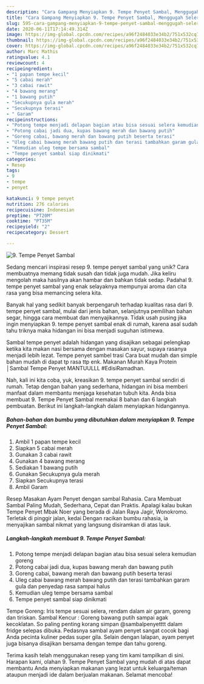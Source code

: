 ```yaml
---
description: "Cara Gampang Menyiapkan 9. Tempe Penyet Sambal, Menggugah Selera"
title: "Cara Gampang Menyiapkan 9. Tempe Penyet Sambal, Menggugah Selera"
slug: 595-cara-gampang-menyiapkan-9-tempe-penyet-sambal-menggugah-selera
date: 2020-06-11T17:14:49.314Z
image: https://img-global.cpcdn.com/recipes/a96f2484033e34b2/751x532cq70/9-tempe-penyet-sambal-foto-resep-utama.jpg
thumbnail: https://img-global.cpcdn.com/recipes/a96f2484033e34b2/751x532cq70/9-tempe-penyet-sambal-foto-resep-utama.jpg
cover: https://img-global.cpcdn.com/recipes/a96f2484033e34b2/751x532cq70/9-tempe-penyet-sambal-foto-resep-utama.jpg
author: Marc Mathis
ratingvalue: 4.1
reviewcount: 4
recipeingredient:
- "1 papan tempe kecil"
- "5 cabai merah"
- "3 cabai rawit"
- "4 bawang merang"
- "1 bawang putih"
- "Secukupnya gula merah"
- "Secukupnya terasi"
- " Garam"
recipeinstructions:
- "Potong tempe menjadi delapan bagian atau bisa sesuai selera kemudian goreng"
- "Potong cabai jadi dua, kupas bawang merah dan bawang putih"
- "Goreng cabai, bawang merah dan bawang putih beserta terasi"
- "Uleg cabai bawang merah bawang putih dan terasi tambahkan garam gula dan penyedap rasa sampai halus"
- "Kemudian uleg tempe bersama sambal"
- "Tempe penyet sambal siap dinikmati"
categories:
- Resep
tags:
- 9
- tempe
- penyet

katakunci: 9 tempe penyet 
nutrition: 276 calories
recipecuisine: Indonesian
preptime: "PT20M"
cooktime: "PT35M"
recipeyield: "2"
recipecategory: Dessert

---
```



![9. Tempe Penyet Sambal](https://img-global.cpcdn.com/recipes/a96f2484033e34b2/751x532cq70/9-tempe-penyet-sambal-foto-resep-utama.jpg)

Sedang mencari inspirasi resep 9. tempe penyet sambal yang unik? Cara membuatnya memang tidak susah dan tidak juga mudah. Jika keliru mengolah maka hasilnya akan hambar dan bahkan tidak sedap. Padahal 9. tempe penyet sambal yang enak selayaknya mempunyai aroma dan cita rasa yang bisa memancing selera kita.

Banyak hal yang sedikit banyak berpengaruh terhadap kualitas rasa dari 9. tempe penyet sambal, mulai dari jenis bahan, selanjutnya pemilihan bahan segar, hingga cara membuat dan menyajikannya. Tidak usah pusing jika ingin menyiapkan 9. tempe penyet sambal enak di rumah, karena asal sudah tahu triknya maka hidangan ini bisa menjadi suguhan istimewa.

Sambal tempe penyet adalah hidangan yang disajikan sebagai pelengkap ketika kita makan nasi bersama dengan masakan sayur, supaya rasanya menjadi lebih lezat. Tempe penyet sambel trasi Cara buat mudah dan simple bahan mudah di dapat tp rasa ttp enk. Makanan Murah Kaya Protein │Sambal Tempe Penyet MANTUULLL #EdisiRamadhan.


Nah, kali ini kita coba, yuk, kreasikan 9. tempe penyet sambal sendiri di rumah. Tetap dengan bahan yang sederhana, hidangan ini bisa memberi manfaat dalam membantu menjaga kesehatan tubuh kita. Anda bisa membuat 9. Tempe Penyet Sambal memakai 8 bahan dan 6 langkah pembuatan. Berikut ini langkah-langkah dalam menyiapkan hidangannya.

<!--inarticleads1-->

##### Bahan-bahan dan bumbu yang dibutuhkan dalam menyiapkan 9. Tempe Penyet Sambal:

1. Ambil 1 papan tempe kecil
1. Siapkan 5 cabai merah
1. Gunakan 3 cabai rawit
1. Gunakan 4 bawang merang
1. Sediakan 1 bawang putih
1. Gunakan Secukupnya gula merah
1. Siapkan Secukupnya terasi
1. Ambil  Garam


Resep Masakan Ayam Penyet dengan sambal Rahasia. Cara Membuat Sambal Paling Mudah, Sederhana, Cepat dan Praktis. Apalagi kalau bukan Tempe Penyet Mbak Noer yang berada di Jalan Raya Jagir, Wonokromo. Terletak di pinggir jalan, kedai Dengan racikan bumbu rahasia, ia menyajikan sambal nikmat yang langsung disiramkan di atas lauk. 

<!--inarticleads2-->

##### Langkah-langkah membuat 9. Tempe Penyet Sambal:

1. Potong tempe menjadi delapan bagian atau bisa sesuai selera kemudian goreng
1. Potong cabai jadi dua, kupas bawang merah dan bawang putih
1. Goreng cabai, bawang merah dan bawang putih beserta terasi
1. Uleg cabai bawang merah bawang putih dan terasi tambahkan garam gula dan penyedap rasa sampai halus
1. Kemudian uleg tempe bersama sambal
1. Tempe penyet sambal siap dinikmati


Tempe Goreng: Iris tempe sesuai selera, rendam dalam air garam, goreng dan tiriskan. Sambal Kencur : Goreng bawang putih sampai agak kecoklatan. So paling penting korang simpan @sambalpenyetttt dalam fridge selepas dibuka. Pedasnya sambal ayam penyet sangat cocok bagi Anda pecinta kuliner pedas super gila. Selain dengan lalapan, ayam penyet juga bisanya disajikan bersama dengan tempe dan tahu goreng. 

Terima kasih telah menggunakan resep yang tim kami tampilkan di sini. Harapan kami, olahan 9. Tempe Penyet Sambal yang mudah di atas dapat membantu Anda menyiapkan makanan yang lezat untuk keluarga/teman ataupun menjadi ide dalam berjualan makanan. Selamat mencoba!
